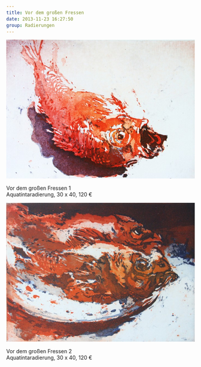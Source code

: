 ```yaml
---
title: Vor dem großen Fressen
date: 2013-11-23 16:27:50
group: Radierungen
---
```

![Vor dem großen Fressen 1](/img/radierungen/vor-dem-grossen-fressen-1.jpg)

Vor dem großen Fressen 1<br>
Aquatintaradierung, 30 x 40, 120 €

![Vor dem großen Fressen 2](/img/radierungen/vor-dem-grossen-fressen-2.jpg)

Vor dem großen Fressen 2<br>
Aquatintaradierung, 30 x 40, 120 €
